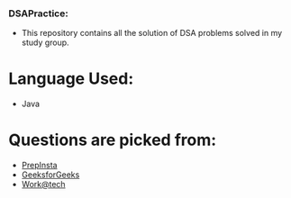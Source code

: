 ### DSAPractice:
- This repository contains all the solution of DSA problems solved in my study group.

# Language Used: 
- Java

# Questions are picked from:
- [PrepInsta](https://prepinsta.com/data-structures)
- [GeeksforGeeks](https://www.geeksforgeeks.org/data-structures/)
- [Work@tech](https://workat.tech/problem-solving/lists/dsa-problems/practice)

